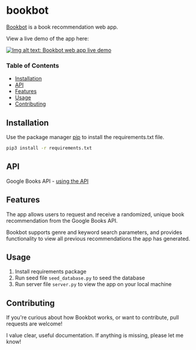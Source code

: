 # bookbot
[Bookbot](http://www.bookbot.site) is a book recommendation web app. 

View a live demo of the app here:

[![Img alt text: Bookbot web app live demo](http://img.youtube.com/vi/HU_TZ3ZRD9k/0.jpg)](http://www.youtube.com/watch?v=HU_TZ3ZRD9k)


### Table of Contents  
* [Installation](#installation)  
* [API](#API)  
* [Features](#Features)  
* [Usage](#Usage)  
* [Contributing](#Contributing)  
<a name="Installation"/>
<a name="API"/>
<a name="Features"/>
<a name="Usage"/>
<a name="Contributing"/>


## Installation
Use the package manager [pip](https://pip.pypa.io/en/stable/) to install the requirements.txt file.
```bash
pip3 install -r requirements.txt
```

## API
Google Books API - [using the API](https://developers.google.com/books/docs/v1/using)

## Features
The app allows users to request and receive a randomized, unique book recommendation from the Google Books API. 

Bookbot supports genre and keyword search parameters, and provides functionality to view all previous recommendations the app has generated.

## Usage
1. Install requirements package
2. Run seed file ```seed_database.py``` to seed the database 
3. Run server file ```server.py``` to view the app on your local machine

## Contributing
If you're curious about how Bookbot works, or want to contribute, pull requests are welcome! 

I value clear, useful documentation. If anything is missing, please let me know!
